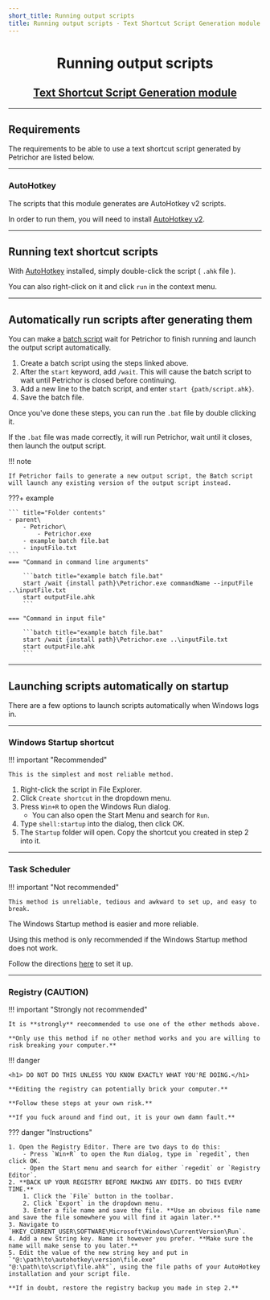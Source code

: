 ```yaml
---
short_title: Running output scripts
title: Running output scripts - Text Shortcut Script Generation module
---
```


<h1 align="center">Running output scripts</h1>
<h2 align="center"><a href="./index.html">Text Shortcut Script Generation module</a></h2>


---
## Requirements

The requirements to be able to use a text shortcut script generated by Petrichor are listed below.


---
### AutoHotkey

The scripts that this module generates are AutoHotkey v2 scripts.

In order to run them, you will need to install [AutoHotkey v2](https://www.autohotkey.com).


---
## Running text shortcut scripts

With [AutoHotkey](#autohotkey) installed, simply double-click the script ( `.ahk` file ).

You can also right-click on it and click `run` in the context menu.

---
## Automatically run scripts after generating them

You can make a [batch script](../../getting-started/command-usage.md/#running-petrichor-via-batch-file) wait for Petrichor to finish running and launch the output script automatically.

1. Create a batch script using the steps linked above.
2. After the `start` keyword, add `/wait`. This will cause the batch script to wait until Petrichor is closed before continuing.
3. Add a new line to the batch script, and enter `start {path/script.ahk}`.
4. Save the batch file.

Once you've done these steps, you can run the `.bat` file by double clicking it.

If the `.bat` file was made correctly, it will run Petrichor, wait until it closes, then launch the output script.

!!! note

    If Petrichor fails to generate a new output script, the Batch script will launch any existing version of the output script instead.

???+ example

    ``` title="Folder contents"
    - parent\
        - Petrichor\
            - Petrichor.exe
        - example batch file.bat
        - inputFile.txt
    ```
    === "Command in command line arguments"

        ```batch title="example batch file.bat"
        start /wait {install path}\Petrichor.exe commandName --inputFile ..\inputFile.txt
        start outputFile.ahk
        ```

    === "Command in input file"

        ```batch title="example batch file.bat"
        start /wait {install path}\Petrichor.exe ..\inputFile.txt
        start outputFile.ahk
        ```

---
## Launching scripts automatically on startup

There are a few options to launch scripts automatically when Windows logs in.

---
### Windows Startup shortcut

!!! important "Recommended"

    This is the simplest and most reliable method.

1. Right-click the script in File Explorer.
2. Click `Create shortcut` in the dropdown menu.
3. Press `Win+R` to open the Windows Run dialog.
    - You can also open the Start Menu and search for `Run`.
4. Type `shell:startup` into the dialog, then click OK.
5. The `Startup` folder will open. Copy the shortcut you created in step 2 into it.

---
### Task Scheduler

!!! important "Not recommended"

    This method is unreliable, tedious and awkward to set up, and easy to break.

The Windows Startup method is easier and more reliable.

Using this method is only recommended if the Windows Startup method does not work.

Follow the directions [here](https://windowsloop.com/run-autohotkey-script-at-windows-startup/) to set it up.

---
### Registry (CAUTION)

!!! important "Strongly not recommended"

    It is **strongly** reecommended to use one of the other methods above.

    **Only use this method if no other method works and you are willing to risk breaking your computer.**

!!! danger

    <h1> DO NOT DO THIS UNLESS YOU KNOW EXACTLY WHAT YOU'RE DOING.</h1>

    **Editing the registry can potentially brick your computer.**

    **Follow these steps at your own risk.**

    **If you fuck around and find out, it is your own damn fault.**

??? danger "Instructions"

    1. Open the Registry Editor. There are two days to do this:
        - Press `Win+R` to open the Run dialog, type in `regedit`, then click OK.
        - Open the Start menu and search for either `regedit` or `Registry Editor`.
    2. **BACK UP YOUR REGISTRY BEFORE MAKING ANY EDITS. DO THIS EVERY TIME.**
        1. Click the `File` button in the toolbar.
        2. Click `Export` in the dropdown menu.
        3. Enter a file name and save the file. **Use an obvious file name and save the file somewhere you will find it again later.**
    3. Navigate to `HKEY_CURRENT_USER\SOFTWARE\Microsoft\Windows\CurrentVersion\Run`.
    4. Add a new String key. Name it however you prefer. **Make sure the name will make sense to you later.**
    5. Edit the value of the new string key and put in `"@:\path\to\autohotkey\version\file.exe" "@:\path\to\script\file.ahk"`, using the file paths of your AutoHotkey installation and your script file.

    **If in doubt, restore the registry backup you made in step 2.**
